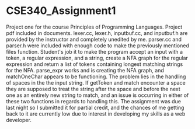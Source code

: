 # CSE340_Assignment1
Project one for the course Principles of Programming Languages. Project pdf included in documents.
lexer.cc, lexer.h, inputbuf.cc, and inputbuf.h are provided by the instructor and completely unedited by me. parser.cc and parser.h were included with enough code to make the previously mentioned files function. Student's job it to make the program accept an input with a token, a regular expression, and a string, create a NFA graph for the regular expression and return a list of tokens containing longest matching strings for the NFA.
parse_expr works and is creating the NFA graph, and matchOneChar appears to be functioning. The problem lies in the handling of spaces in the the input string. If getToken and match encounter a space they are supposed to treat the string after the space and before the next one as an entirely new string to match, and an issue is occurring in either of these two functions in regards to handling this. The assignment was due last night so I submitted it for partial credit, and the chances of me getting back to it are currently low due to interest in developing my skills as a web developer.  
